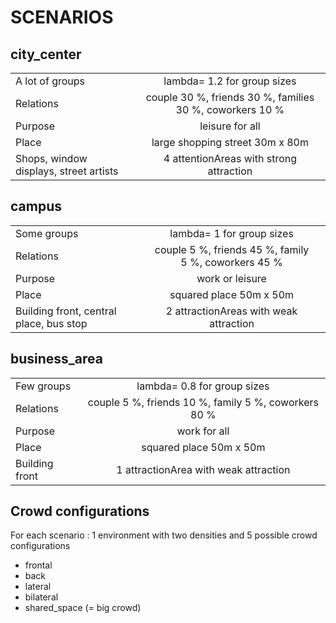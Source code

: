
# SCENARIOS

## city_center
|         |            |
| ------------- |:-------------:| 
| A lot of groups | lambda= 1.2 for group sizes  |
| Relations     | couple 30 %, friends 30 %, families 30 %, coworkers 10 % |
| Purpose      |  leisure for all |
| Place |    large shopping street 30m x 80m |
| Shops, window displays, street artists |   4 attentionAreas with strong attraction |
	

## campus
|         |            |
| ------------- |:-------------:| 
| Some groups | lambda= 1 for group sizes  |
| Relations     | couple 5 %, friends 45 %, family 5 %, coworkers 45 % |
| Purpose      |  work or leisure |
| Place |    squared place 50m x 50m |
| Building front, central place, bus stop |  2 attractionAreas with weak attraction |
	

## business_area
|         |            |
| ------------- |:-------------:| 
| Few groups | lambda= 0.8 for group sizes  |
| Relations     | couple 5 %, friends 10 %, family 5 %, coworkers 80 % |
| Purpose      |  work for all |
| Place |   squared place 50m x 50m |
| Building front |  1 attractionArea with weak attraction |


## Crowd configurations
For each scenario : 1 environment with two densities and 5 possible crowd configurations
   * frontal
   * back
   * lateral
   * bilateral
   * shared_space (= big crowd)
